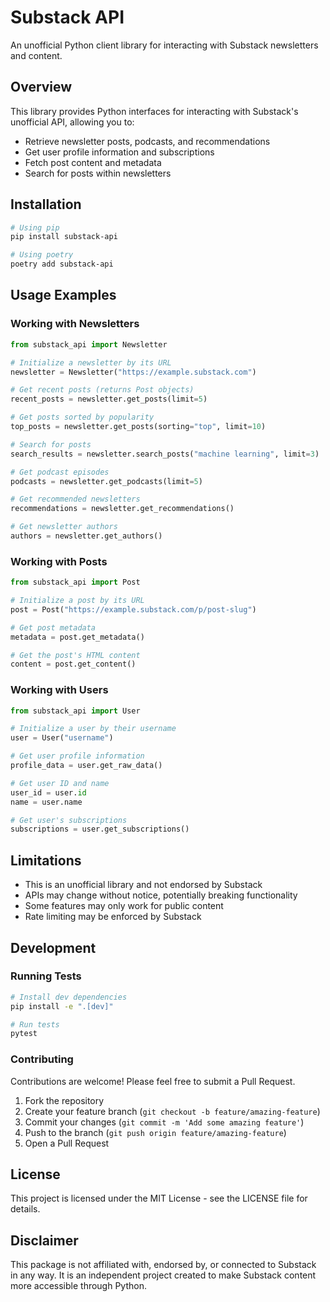 # Substack API

An unofficial Python client library for interacting with Substack newsletters and content.

## Overview

This library provides Python interfaces for interacting with Substack's unofficial API, allowing you to:

- Retrieve newsletter posts, podcasts, and recommendations
- Get user profile information and subscriptions
- Fetch post content and metadata
- Search for posts within newsletters

## Installation

```bash
# Using pip
pip install substack-api

# Using poetry
poetry add substack-api
```

## Usage Examples

### Working with Newsletters

```python
from substack_api import Newsletter

# Initialize a newsletter by its URL
newsletter = Newsletter("https://example.substack.com")

# Get recent posts (returns Post objects)
recent_posts = newsletter.get_posts(limit=5)

# Get posts sorted by popularity
top_posts = newsletter.get_posts(sorting="top", limit=10)

# Search for posts
search_results = newsletter.search_posts("machine learning", limit=3)

# Get podcast episodes
podcasts = newsletter.get_podcasts(limit=5)

# Get recommended newsletters
recommendations = newsletter.get_recommendations()

# Get newsletter authors
authors = newsletter.get_authors()
```

### Working with Posts

```python
from substack_api import Post

# Initialize a post by its URL
post = Post("https://example.substack.com/p/post-slug")

# Get post metadata
metadata = post.get_metadata()

# Get the post's HTML content
content = post.get_content()
```

### Working with Users

```python
from substack_api import User

# Initialize a user by their username
user = User("username")

# Get user profile information
profile_data = user.get_raw_data()

# Get user ID and name
user_id = user.id
name = user.name

# Get user's subscriptions
subscriptions = user.get_subscriptions()
```

## Limitations

- This is an unofficial library and not endorsed by Substack
- APIs may change without notice, potentially breaking functionality
- Some features may only work for public content
- Rate limiting may be enforced by Substack

## Development

### Running Tests

```bash
# Install dev dependencies
pip install -e ".[dev]"

# Run tests
pytest
```

### Contributing

Contributions are welcome! Please feel free to submit a Pull Request.

1. Fork the repository
2. Create your feature branch (`git checkout -b feature/amazing-feature`)
3. Commit your changes (`git commit -m 'Add some amazing feature'`)
4. Push to the branch (`git push origin feature/amazing-feature`)
5. Open a Pull Request

## License

This project is licensed under the MIT License - see the LICENSE file for details.

## Disclaimer

This package is not affiliated with, endorsed by, or connected to Substack in any way. It is an independent project created to make Substack content more accessible through Python.
